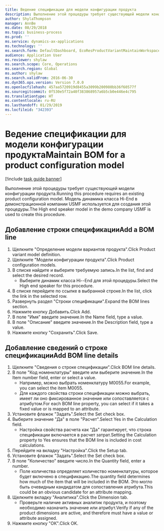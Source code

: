 ```yaml
---
title: Ведение спецификации для модели конфигурации продукта
description: Выполнение этой процедуры требует существующей модели конфигурации продукта.
author: ShylaThompson
manager: AnnBe
ms.date: 08/29/2018
ms.topic: business-process
ms.prod: ''
ms.service: dynamics-ax-applications
ms.technology: ''
ms.search.form: DefaultDashboard, EcoResProductVariantMaintainWorkspace, PCProductConfigurationModelListPage, PCProductConfigurationModelDetails, PCBOMLineDetails, InventItemIdLookupSimple
audience: Application User
ms.reviewer: shylaw
ms.search.scope: Core, Operations
ms.search.region: Global
ms.author: shylaw
ms.search.validFrom: 2016-06-30
ms.dyn365.ops.version: Version 7.0.0
ms.openlocfilehash: 457aa5720919d8455a3099b200980bb36f60577f
ms.sourcegitcommit: 0f530e5f72a40f383868957a6b5cb0e446e4c795
ms.translationtype: HT
ms.contentlocale: ru-RU
ms.lasthandoff: 01/29/2019
ms.locfileid: "342393"
---
```

# <a name="maintain-bom-for-a-product-configuration-model"></a><span data-ttu-id="893eb-103">Ведение спецификации для модели конфигурации продукта</span><span class="sxs-lookup"><span data-stu-id="893eb-103">Maintain BOM for a product configuration model</span></span>

[!include [task guide banner](../../includes/task-guide-banner.md)]

<span data-ttu-id="893eb-104">Выполнение этой процедуры требует существующей модели конфигурации продукта.</span><span class="sxs-lookup"><span data-stu-id="893eb-104">Running this procedure requires an existing product configuration model.</span></span> <span data-ttu-id="893eb-105">Модель динамика класса Hi-End в демонстрационной компании USMF используется для создания этой процедуры.</span><span class="sxs-lookup"><span data-stu-id="893eb-105">The High end speaker model in the demo company USMF is used to create this procedure.</span></span>


## <a name="add-a-bom-line"></a><span data-ttu-id="893eb-106">Добавление строки спецификации</span><span class="sxs-lookup"><span data-stu-id="893eb-106">Add a BOM line</span></span>
1. <span data-ttu-id="893eb-107">Щелкните "Определение модели вариантов продукта".</span><span class="sxs-lookup"><span data-stu-id="893eb-107">Click Product variant model definition.</span></span>
2. <span data-ttu-id="893eb-108">Щелкните "Модели конфигурации продукта".</span><span class="sxs-lookup"><span data-stu-id="893eb-108">Click Product configuration models.</span></span>
3. <span data-ttu-id="893eb-109">В списке найдите и выберите требуемую запись.</span><span class="sxs-lookup"><span data-stu-id="893eb-109">In the list, find and select the desired record.</span></span>
    * <span data-ttu-id="893eb-110">Выберите динамик класса Hi--End для этой процедуры.</span><span class="sxs-lookup"><span data-stu-id="893eb-110">Select the High end speaker for this procedure.</span></span>  
4. <span data-ttu-id="893eb-111">В списке перейдите по ссылке в выбранной строке.</span><span class="sxs-lookup"><span data-stu-id="893eb-111">In the list, click the link in the selected row.</span></span>
5. <span data-ttu-id="893eb-112">Развернуть раздел "Строки спецификации".</span><span class="sxs-lookup"><span data-stu-id="893eb-112">Expand the BOM lines section.</span></span>
6. <span data-ttu-id="893eb-113">Нажмите кнопку Добавить.</span><span class="sxs-lookup"><span data-stu-id="893eb-113">Click Add.</span></span>
7. <span data-ttu-id="893eb-114">В поле "Имя" введите значение.</span><span class="sxs-lookup"><span data-stu-id="893eb-114">In the Name field, type a value.</span></span>
8. <span data-ttu-id="893eb-115">В поле "Описание" введите значение.</span><span class="sxs-lookup"><span data-stu-id="893eb-115">In the Description field, type a value.</span></span>
9. <span data-ttu-id="893eb-116">Нажмите кнопку "Сохранить".</span><span class="sxs-lookup"><span data-stu-id="893eb-116">Click Save.</span></span>

## <a name="add-bom-line-details"></a><span data-ttu-id="893eb-117">Добавление сведений о строке спецификации</span><span class="sxs-lookup"><span data-stu-id="893eb-117">Add BOM line details</span></span>
1. <span data-ttu-id="893eb-118">Щелкните "Сведения о строке спецификации".</span><span class="sxs-lookup"><span data-stu-id="893eb-118">Click BOM line details.</span></span>
2. <span data-ttu-id="893eb-119">В поле "Код номенклатуры" введите или выберите значение.</span><span class="sxs-lookup"><span data-stu-id="893eb-119">In the Item number field, enter or select a value.</span></span>
    * <span data-ttu-id="893eb-120">Например, можно выбрать номенклатуру M0055.</span><span class="sxs-lookup"><span data-stu-id="893eb-120">For example, you can select the item M0055.</span></span>  
    * <span data-ttu-id="893eb-121">Для каждого свойства строки спецификации можно выбрать, имеет ли оно фиксированное значение или сопоставляется с атрибутом.</span><span class="sxs-lookup"><span data-stu-id="893eb-121">For each BOM line property, you can select if it takes a fixed value or is mapped to an attribute.</span></span>  
3. <span data-ttu-id="893eb-122">Установите флажок "Задать".</span><span class="sxs-lookup"><span data-stu-id="893eb-122">Select the Set check box.</span></span>
4. <span data-ttu-id="893eb-123">Выберите значение "Да" в поле "Расчет".</span><span class="sxs-lookup"><span data-stu-id="893eb-123">Select Yes in the Calculation field.</span></span>
    * <span data-ttu-id="893eb-124">Настройка свойства расчета как "Да" гарантирует, что строка спецификации включается в расчет затрат.</span><span class="sxs-lookup"><span data-stu-id="893eb-124">Setting the Calculation property to Yes ensures that the BOM line is included in cost calculations.</span></span>  
5. <span data-ttu-id="893eb-125">Перейдите на вкладку "Настройка".</span><span class="sxs-lookup"><span data-stu-id="893eb-125">Click the Setup tab.</span></span>
6. <span data-ttu-id="893eb-126">Установите флажок "Задать".</span><span class="sxs-lookup"><span data-stu-id="893eb-126">Select the Set check box.</span></span>
7. <span data-ttu-id="893eb-127">В поле "Количество" введите число.</span><span class="sxs-lookup"><span data-stu-id="893eb-127">In the Quantity field, enter a number.</span></span>
    * <span data-ttu-id="893eb-128">Поле количества определяет количество номенклатуры, которое будет включено в спецификацию.</span><span class="sxs-lookup"><span data-stu-id="893eb-128">The quantity field determines how much of the item that will be included in the BOM.</span></span> <span data-ttu-id="893eb-129">Это могло быть очевидным кандидатом для сопоставления атрибута.</span><span class="sxs-lookup"><span data-stu-id="893eb-129">This could be an obvious candidate for an attribute mapping.</span></span>  
8. <span data-ttu-id="893eb-130">Щелкните вкладку "Аналитика".</span><span class="sxs-lookup"><span data-stu-id="893eb-130">Click the Dimension tab.</span></span>
    * <span data-ttu-id="893eb-131">Проверьте наличие активных аналитик продукта, и поэтому необходимо назначить значение или атрибут.</span><span class="sxs-lookup"><span data-stu-id="893eb-131">Verify if any of the product dimensions are active,  and therefore must have a value or attribute assigned.</span></span>  
9. <span data-ttu-id="893eb-132">Нажмите кнопку "OК".</span><span class="sxs-lookup"><span data-stu-id="893eb-132">Click OK.</span></span>

